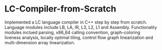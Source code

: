 # LC-Compiler-from-Scratch

Implemented a LC language compiler in C++ step by step from scratch. Language modules include LB, LA, IR, L3, L2, L1 and Assembly. Functionality modules inclued parsing, x86_64 calling convention, graph-coloring liveness analysis, locally optimal tiling, control flow graph linearization and multi-dimension array linearization. 